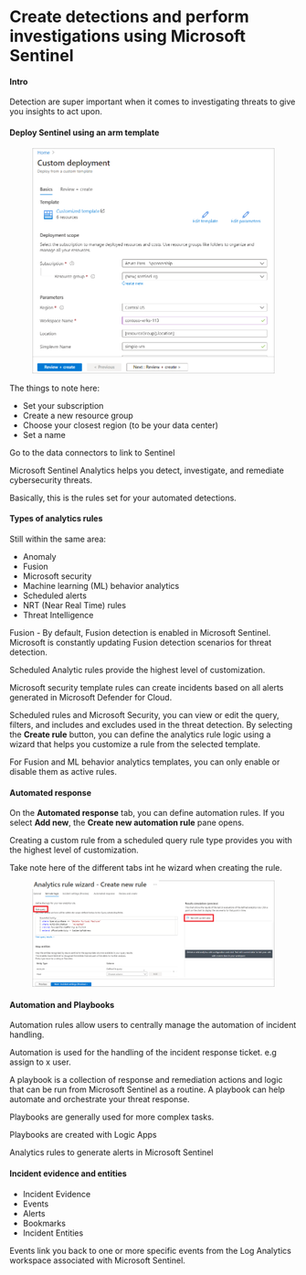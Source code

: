 # Create detections and perform investigations using Microsoft Sentinel

#### Intro

Detection are super important when it comes to investigating threats to give you insights to act upon.



#### Deploy Sentinel using an arm template

<figure><img src="../../../.gitbook/assets/02-custom-deployment (1).png" alt=""><figcaption></figcaption></figure>

The things to note here:

* Set your subscription
* Create a new resource group
* Choose your closest region (to be your data center)
* Set a name



Go to the data connectors to link to Sentinel&#x20;

Microsoft Sentinel Analytics helps you detect, investigate, and remediate cybersecurity threats.

Basically, this is the rules set for your automated detections.





#### Types of analytics rules <a href="#types-of-analytics-rules" id="types-of-analytics-rules"></a>

Still within the same area:

* Anomaly
* Fusion
* Microsoft security
* Machine learning (ML) behavior analytics
* Scheduled alerts
* NRT (Near Real Time) rules
* Threat Intelligence



Fusion - By default, Fusion detection is enabled in Microsoft Sentinel. Microsoft is constantly updating Fusion detection scenarios for threat detection.



Scheduled Analytic rules provide the highest level of customization.

Microsoft security template rules can create incidents based on all alerts generated in Microsoft Defender for Cloud.



Scheduled rules and Microsoft Security, you can view or edit the query, filters, and includes and excludes used in the threat detection. By selecting the **Create rule** button, you can define the analytics rule logic using a wizard that helps you customize a rule from the selected template.

For Fusion and ML behavior analytics templates, you can only enable or disable them as active rules.



#### Automated response <a href="#automated-response" id="automated-response"></a>

On the **Automated response** tab, you can define automation rules. If you select **Add new**, the **Create new automation rule** pane opens.



Creating a custom rule from a scheduled query rule type provides you with the highest level of customization.

Take note here of the different tabs int he wizard when creating the rule.

<figure><img src="../../../.gitbook/assets/05-create-scheduled-rule.png" alt=""><figcaption></figcaption></figure>

#### Automation and Playbooks

Automation rules allow users to centrally manage the automation of incident handling.

Automation is used for the handling of the incident response ticket. e.g assign to x user.

A playbook is a collection of response and remediation actions and logic that can be run from Microsoft Sentinel as a routine. A playbook can help automate and orchestrate your threat response.

Playbooks are generally used for more complex tasks.



Playbooks are created with Logic Apps



Analytics rules to generate alerts in Microsoft Sentinel

#### Incident evidence and entities

* Incident Evidence
* Events
* Alerts
* Bookmarks
* Incident Entities

Events link you back to one or more specific events from the Log Analytics workspace associated with Microsoft Sentinel.

